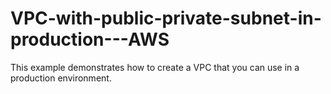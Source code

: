 # VPC-with-public-private-subnet-in-production---AWS
This example demonstrates how to create a VPC that you can use in a production environment.
